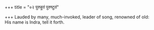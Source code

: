 +++
title = "०२ पुरुहूतं पुरुष्टुतं"

+++
Lauded by many, much-invoked, leader of song, renowned of old:  
     His name is Indra, tell it forth.